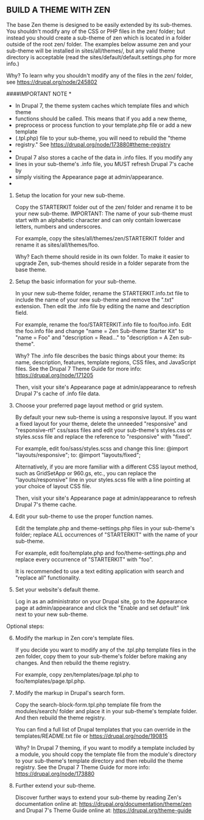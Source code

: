 BUILD A THEME WITH ZEN
----------------------

The base Zen theme is designed to be easily extended by its sub-themes. You
shouldn't modify any of the CSS or PHP files in the zen/ folder; but instead you
should create a sub-theme of zen which is located in a folder outside of the
root zen/ folder. The examples below assume zen and your sub-theme will be
installed in sites/all/themes/, but any valid theme directory is acceptable
(read the sites/default/default.settings.php for more info.)

  Why? To learn why you shouldn't modify any of the files in the zen/ folder,
  see https://drupal.org/node/245802


####IMPORTANT NOTE
*
* In Drupal 7, the theme system caches which template files and which theme
* functions should be called. This means that if you add a new theme,
* preprocess or process function to your template.php file or add a new template
* (.tpl.php) file to your sub-theme, you will need to rebuild the "theme
* registry." See https://drupal.org/node/173880#theme-registry
*
* Drupal 7 also stores a cache of the data in .info files. If you modify any
* lines in your sub-theme's .info file, you MUST refresh Drupal 7's cache by
* simply visiting the Appearance page at admin/appearance.
*


 1. Setup the location for your new sub-theme.

    Copy the STARTERKIT folder out of the zen/ folder and rename it to be your
    new sub-theme. IMPORTANT: The name of your sub-theme must start with an
    alphabetic character and can only contain lowercase letters, numbers and
    underscores.

    For example, copy the sites/all/themes/zen/STARTERKIT folder and rename it
    as sites/all/themes/foo.

      Why? Each theme should reside in its own folder. To make it easier to
      upgrade Zen, sub-themes should reside in a folder separate from the base
      theme.

 2. Setup the basic information for your sub-theme.

    In your new sub-theme folder, rename the STARTERKIT.info.txt file to include
    the name of your new sub-theme and remove the ".txt" extension. Then edit
    the .info file by editing the name and description field.

    For example, rename the foo/STARTERKIT.info file to foo/foo.info. Edit the
    foo.info file and change "name = Zen Sub-theme Starter Kit" to "name = Foo"
    and "description = Read..." to "description = A Zen sub-theme".

      Why? The .info file describes the basic things about your theme: its
      name, description, features, template regions, CSS files, and JavaScript
      files. See the Drupal 7 Theme Guide for more info:
      https://drupal.org/node/171205

    Then, visit your site's Appearance page at admin/appearance to refresh
    Drupal 7's cache of .info file data.

 3. Choose your preferred page layout method or grid system.

    By default your new sub-theme is using a responsive layout. If you want a
    fixed layout for your theme, delete the unneeded "responsive" and
    "responsive-rtl" css/sass files and edit your sub-theme's styles.css
    or styles.scss file and replace the reference to "responsive" with
    "fixed".

    For example, edit foo/sass/styles.scss and change this line:
      @import "layouts/responsive";
    to:
      @import "layouts/fixed";

    Alternatively, if you are more familiar with a different CSS layout method,
    such as GridSetApp or 960.gs, etc., you can replace the
    "layouts/responsive" line in your styles.scss file with a line
    pointing at your choice of layout CSS file.

    Then, visit your site's Appearance page at admin/appearance to refresh
    Drupal 7's theme cache.

 4. Edit your sub-theme to use the proper function names.

    Edit the template.php and theme-settings.php files in your sub-theme's
    folder; replace ALL occurrences of "STARTERKIT" with the name of your
    sub-theme.

    For example, edit foo/template.php and foo/theme-settings.php and replace
    every occurrence of "STARTERKIT" with "foo".

    It is recommended to use a text editing application with search and
    "replace all" functionality.

 5. Set your website's default theme.

    Log in as an administrator on your Drupal site, go to the Appearance page at
    admin/appearance and click the "Enable and set default" link next to your
    new sub-theme.


Optional steps:

 6. Modify the markup in Zen core's template files.

    If you decide you want to modify any of the .tpl.php template files in the
    zen folder, copy them to your sub-theme's folder before making any changes.
    And then rebuild the theme registry.

    For example, copy zen/templates/page.tpl.php to foo/templates/page.tpl.php.

 7. Modify the markup in Drupal's search form.

    Copy the search-block-form.tpl.php template file from the modules/search/
    folder and place it in your sub-theme's template folder. And then rebuild
    the theme registry.

    You can find a full list of Drupal templates that you can override in the
    templates/README.txt file or https://drupal.org/node/190815

      Why? In Drupal 7 theming, if you want to modify a template included by a
      module, you should copy the template file from the module's directory to
      your sub-theme's template directory and then rebuild the theme registry.
      See the Drupal 7 Theme Guide for more info: https://drupal.org/node/173880

 8. Further extend your sub-theme.

    Discover further ways to extend your sub-theme by reading Zen's
    documentation online at:
      https://drupal.org/documentation/theme/zen
    and Drupal 7's Theme Guide online at:
      https://drupal.org/theme-guide
